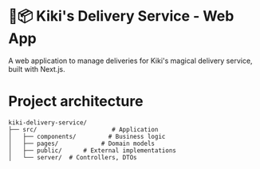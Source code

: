 # 🧹📦 Kiki's Delivery Service - Web App

A web application to manage deliveries for Kiki's magical delivery service, built with Next.js.

# Project architecture 
```
kiki-delivery-service/
├── src/                     # Application
│   ├── components/         # Business logic
│   ├── pages/            # Domain models
│   ├── public/      # External implementations
│   └── server/  # Controllers, DTOs
```